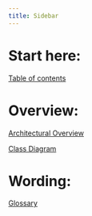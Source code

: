 ```yaml
---
title: Sidebar
---
```

# Start here:
[Table of contents](../Table-of-contents/)
# Overview:
[Architectural Overview](../Architectural-Overview/)

[Class Diagram](../Class-Diagram/)
# Wording:
[Glossary](../Appendix-Glossary/)